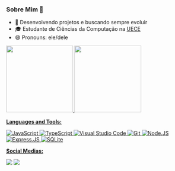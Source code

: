 
### Sobre Mim 👋

- 🤔 Desenvolvendo projetos e buscando sempre evoluir 
- 🎓 Estudante de Ciências da Computação na <a href=http://www.uece.br/>UECE </a>
- 😄 Pronouns: ele/dele

<div>
  <a href="https://github.com/Emanoel-de-Moura-Silva">
  <img height="180em" src="https://github-readme-stats.vercel.app/api?username=Emanoel-de-Moura-Silva&show_icons=true&theme=dark&include_all_commits=true&count_private=true"/>
  <img height="180em" src="https://github-readme-stats.vercel.app/api/top-langs/?username=Emanoel-de-Moura-Silva&layout=compact&langs_count=7&theme=dark"/>
</div>
  
  **Languages and Tools:**
  
  ![JavaScript](https://img.shields.io/badge/javascript-%23323330.svg?style=for-the-badge&logo=javascript&logoColor=%23F7DF1E)
  ![TypeScript](https://img.shields.io/badge/typescript-%23007ACC.svg?style=for-the-badge&logo=typescript&logoColor=white)
  ![Visual Studio Code](https://img.shields.io/badge/Visual%20Studio%20Code-0078d7.svg?style=for-the-badge&logo=visual-studio-code&logoColor=white)
  ![Git](https://img.shields.io/badge/git-%23F05033.svg?style=for-the-badge&logo=git&logoColor=white)
  ![Node.JS](https://img.shields.io/badge/Node.js-43853D?style=for-the-badge&logo=node.js&logoColor=white)
  ![Express.JS](https://img.shields.io/badge/Express.js-404D59?style=for-the-badge)
  ![SQLite](https://img.shields.io/badge/SQLite-07405E?style=for-the-badge&logo=sqlite&logoColor=white)

  **Social Medias:**
  
  <div align="left">
   <a href="https://www.linkedin.com/feed/?trk=BR-SEM_google-adwords_Jordan-brand-sign-up" alt="Linkedin"><img src= "https://img.shields.io/badge/linkedin-%230077B5.svg?style=for-the-badge&logo=linkedin&logoColor=white/"></a>
  <a href="https://mail.google.com/mail/u/2/#inbox?compose=GTvVlcRwRfBntCKcBvsxlHKkbQFHwWCGnPlFXqcJlwfMbfBWmlqBsjbbGMZZFWjQRNMrwSFSWDKdL" alt="Gmail">
  <img src="https://img.shields.io/badge/Gmail-D14836?style=for-the-badge&logo=gmail&logoColor=white" /></a>
</div>  
  
